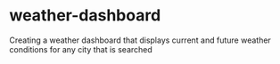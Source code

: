 # weather-dashboard
Creating a weather dashboard that displays current and future weather conditions for any city that is searched
